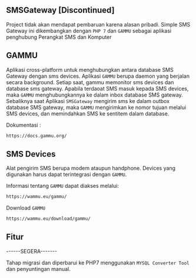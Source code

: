 ## SMSGateway [Discontinued]
Project tidak akan mendapat pembaruan karena alasan pribadi.
Simple SMS Gateway ini dikembangkan dengan `PHP 7` dan `GAMMU` sebagai aplikasi penghubung Perangkat SMS dan Komputer

## GAMMU
Aplikasi cross-platform untuk menghubungkan antara database SMS Gateway dengan sms devices. Aplikasi `GAMMU` berupa daemon yang berjalan secara background. Setiap saat, gammu memonitor sms devices dan database sms gateway. Apabila terdaoat SMS masuk kepada SMS devices, maka `GAMMU` menghubungkannya ke dalam inbox database SMS gateway. Sebaliknya saat Aplikasi `SMSGateway` mengirim sms ke dalam outbox database SMS gateway, maka `GAMMU` mengirimkan ke nomor tujuan melalui SMS devices, dan memindahkan SMS ke sentitem dalam database.

Dokumentasi :

```bash
https://docs.gammu.org/
```

## SMS Devices
Alat pengirim SMS berupa modem ataupun handphone. Devices yang digunakan harus dapat terintegrasi dengan `GAMMU`.

Informasi tentang `GAMMU` dapat diakses melalui:
```bash
https://wammu.eu/gammu/
```

Download `GAMMU`

```bash
https://wammu.eu/download/gammu/
```

## Fitur

------SEGERA-------

Tahap migrasi dan diperbarui ke PHP7 menggunakan `MYSQL Converter Tool` dan penyuntingan manual.


